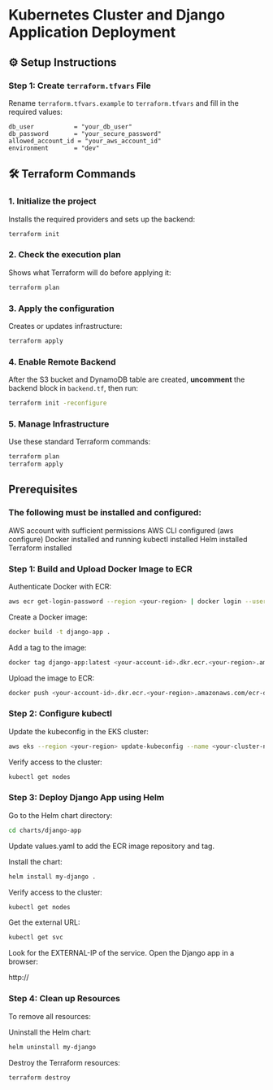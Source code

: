 # Kubernetes Cluster and Django Application Deployment

## ⚙️ Setup Instructions

### Step 1: Create `terraform.tfvars` File

Rename `terraform.tfvars.example` to `terraform.tfvars` and fill in the required values:

```hcl
db_user           = "your_db_user"
db_password       = "your_secure_password"
allowed_account_id = "your_aws_account_id"
environment       = "dev"
```

## 🛠️ Terraform Commands

### 1. **Initialize the project**

Installs the required providers and sets up the backend:

```bash
terraform init
```

### 2. **Check the execution plan**

Shows what Terraform will do before applying it:

```bash
terraform plan
```

### 3. **Apply the configuration**

Creates or updates infrastructure:

```bash
terraform apply
```

### 4. **Enable Remote Backend**

After the S3 bucket and DynamoDB table are created, **uncomment** the backend block in `backend.tf`, then run:

```bash
terraform init -reconfigure
```

### 5. **Manage Infrastructure**

Use these standard Terraform commands:

```bash
terraform plan
terraform apply
```

## Prerequisites

### The following must be installed and configured:

AWS account with sufficient permissions
AWS CLI configured (aws configure)
Docker installed and running
kubectl installed
Helm installed
Terraform installed

### Step 1: Build and Upload Docker Image to ECR

Authenticate Docker with ECR:
```bash
aws ecr get-login-password --region <your-region> | docker login --username AWS --password-stdin <your-account-id>.dkr.ecr.<your-region>.amazonaws.com
```

Create a Docker image:
```bash
docker build -t django-app .
```

Add a tag to the image:
```bash
docker tag django-app:latest <your-account-id>.dkr.ecr.<your-region>.amazonaws.com/ecr-dev
```

Upload the image to ECR:
```bash
docker push <your-account-id>.dkr.ecr.<your-region>.amazonaws.com/ecr-dev
```

### Step 2: Configure kubectl

Update the kubeconfig in the EKS cluster:
```bash
aws eks --region <your-region> update-kubeconfig --name <your-cluster-name>
```

Verify access to the cluster:
```bash
kubectl get nodes
```

### Step 3: Deploy Django App using Helm

Go to the Helm chart directory:
```bash
cd charts/django-app
```

Update values.yaml to add the ECR image repository and tag.

Install the chart:
```bash
helm install my-django .
```

Verify access to the cluster:
```bash
kubectl get nodes
```

Get the external URL:
```bash
kubectl get svc
```

Look for the EXTERNAL-IP of the service. Open the Django app in a browser:

http://<external-elb-dns>

### Step 4: Clean up Resources

To remove all resources:

Uninstall the Helm chart:
```bash
helm uninstall my-django
```

Destroy the Terraform resources:
```bash
terraform destroy
```